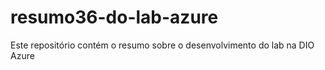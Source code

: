 # resumo36-do-lab-azure
Este repositório contém o resumo sobre o desenvolvimento do lab na DIO Azure
